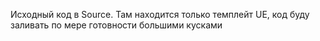 Исходный код в Source. Там находится только темплейт UE, код буду заливать по мере готовности большими кусками
